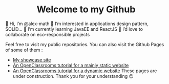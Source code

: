 <h1 align="center">Welcome to my Github</h1>

👋 Hi, I’m @alex-math
👀 I’m interested in applications design pattern, SOLID...
🌱 I’m currently learning JavaEE and ReactJS
💞️ I’d love to collaborate on eco-responsible projects

Feel free to visit my public repositories. You can also visit the Github Pages of some of them :
- <a href="https://alex-math.github.io/alex-math/" target="_blank">My showcase site</a>
- <a href="https://alex-math.github.io/ocr-apprenez_a_programmer_avec_javascript/" target="_blank">An OpenClassrooms tutorial for a mainly static website</a>
- <a href="https://alex-math.github.io/ocr-creez_des_pages_web_dynamiques_avec_javascript/" target="_blank">An OpenClassrooms tutorial for a dynamic website</a>
These pages are under construction. Thank you for your understanding 😉

<!---
alex-math/alex-math is a ✨ special ✨ repository because its `README.md` (this file) appears on your GitHub profile.
You can click the Preview link to take a look at your changes.
--->
